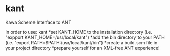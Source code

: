 kant
====

Kawa Scheme Interface to ANT

In order to use: kant
    *set KANT_HOME to the installation directory (i.e. "expport KANT_HOME=/usr/local/kant")
    *add the bin directory to your PATH (i.e. "export PATH=$PATH:/usr/local/kant/bin")
    *create a build.scm file in your project directory
    *prepare yourself for an XML-free ANT experience!
